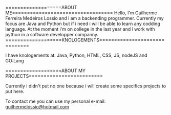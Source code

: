 ===================ABOUT ME==================================
Hello, I'm Guilherme Ferreira Medeiros Lossio and i am a backending programmer.
Currently my focus are Java and Python but if i need i will be able to learn any codding language.
At the moment i'm on college in the last year and i work with python in a software developper companny.
===================KNOLOGEMENTS==============================

I have knologements at: Java, Python, HTML, CSS, JS, nodeJS and GO:Lang 

===================ABOUT MY PROJECTS=========================

Currently i didn't put no one because i will create some specifics projects to put here.

To contact me you can use my personal e-mail: guilhermelossio@hotmail.com

